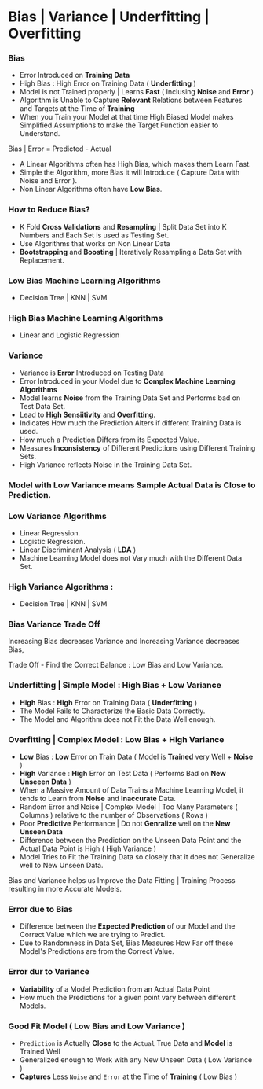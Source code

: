 # Bias | Variance | Underfitting | Overfitting

### Bias 
- Error Introduced on **Training Data** 
- High Bias : High Error on Training Data ( **Underfitting** ) 
- Model is not Trained properly | Learns **Fast** ( Inclusing **Noise** and **Error** )
- Algorithm is Unable to Capture **Relevant** Relations between Features and Targets at the Time of **Training**
- When you Train your Model at that time High Biased Model makes Simplified Assumptions to make the Target Function easier to Understand.

Bias | Error = Predicted - Actual

- A Linear Algorithms often has High Bias, which makes them Learn Fast.
- Simple the Algorithm, more Bias it will Introduce ( Capture Data with Noise and Error ).
- Non Linear Algorithms often have **Low Bias**.

### How to Reduce Bias?
- K Fold **Cross Validations** and **Resampling** | Split Data Set into K Numbers and Each Set is used as Testing Set.
- Use Algorithms that works on Non Linear Data
- **Bootstrapping** and **Boosting** | Iteratively Resampling a Data Set with Replacement.

### Low Bias Machine Learning Algorithms 
- Decision Tree | KNN | SVM

### High Bias Machine Learning Algorithms 
- Linear and Logistic Regression

### Variance 
- Variance is **Error** Introduced on Testing Data
- Error Introduced in your Model due to **Complex Machine Learning Algorithms** 
- Model learns **Noise** from the Training Data Set and Performs bad on Test Data Set.
- Lead to **High Sensiitivity** and **Overfitting**.
- Indicates How much the Prediction Alters if different Training Data is used.
- How much a Prediction Differs from its Expected Value.
- Measures **Inconsistency** of Different Predictions using Different Training Sets.
- High Variance reflects Noise in the Training Data Set.
          
### Model with Low Variance means Sample Actual Data is Close to Prediction.

### Low Variance Algorithms  
- Linear Regression.
- Logistic Regression.  
- Linear Discriminant Analysis ( **LDA** )
- Machine Learning Model does not Vary much with the Different Data Set.

### High Variance Algorithms : 
- Decision Tree | KNN | SVM

### Bias Variance Trade Off

Increasing Bias decreases Variance and Increasing Variance decreases Bias,

Trade Off - Find the Correct Balance : Low Bias and Low Variance.   

### Underfitting | Simple Model : High Bias + Low Variance
- **High** Bias : **High** Error on Training Data ( **Underfitting** )
- The Model Fails to Characterize the Basic Data Correctly. 
- The Model and Algorithm does not Fit the Data Well enough.

### Overfitting | Complex Model : Low Bias + High Variance
- **Low** Bias : **Low** Error on Train Data ( Model is **Trained** very Well + **Noise** )
- **High** Variance : **High** Error on Test Data ( Performs Bad on **New Unseeen Data** )
- When a Massive Amount of Data Trains a Machine Learning Model, it tends to Learn from **Noise** and **Inaccurate** Data.
- Random Error and Noise | Complex Model | Too Many Parameters ( Columns ) relative to the number of Observations ( Rows ) 
- Poor **Predictive** Performance | Do not **Genralize** well on the **New Unseen Data**
- Difference between the Prediction on the Unseen Data Point and the Actual Data Point is High ( High Variance )
- Model Tries to Fit the Training Data so closely that it does not Generalize well to New Unseen Data.

Bias and Variance helps us Improve the Data Fitting | Training Process resulting in more Accurate Models.

### Error due to Bias 
- Difference between the **Expected Prediction** of our Model and the Correct Value which we are trying to Predict.
- Due to Randomness in Data Set, Bias Measures How Far off these Model's Predictions are from the Correct Value.

### Error dur to Variance
- **Variability** of a Model Prediction from an Actual Data Point
- How much the Predictions for a given point vary between different Models.

### Good Fit Model ( Low Bias and Low Variance )
- `Prediction` is Actually **Close** to the `Actual` True Data and **Model** is Trained Well
- Generalized enough to Work with any New Unseen Data ( Low Variance ) 
- **Captures** Less `Noise` and `Error` at the Time of **Training** ( Low Bias )
